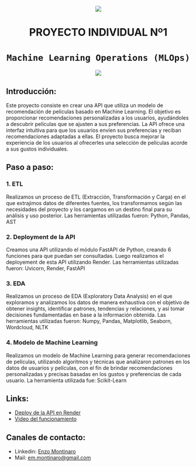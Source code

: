 <p align=center><img src=https://d31uz8lwfmyn8g.cloudfront.net/Assets/logo-henry-white-lg.png><p>

# <h1 align=center> **PROYECTO INDIVIDUAL Nº1** </h1>

# <h1 align=center>**`Machine Learning Operations (MLOps)`**</h1>

<p align=center><img src=https://cdn.analyticsvidhya.com/wp-content/uploads/2023/03/mlops.png><p>

## **Introducción:**
Este proyecto consiste en crear una API que utiliza un modelo de recomendación de películas basado en Machine Learning. El objetivo es proporcionar recomendaciones personalizadas a los usuarios, ayudándoles a descubrir películas que se ajusten a sus preferencias. La API ofrece una interfaz intuitiva para que los usuarios envíen sus preferencias y reciban recomendaciones adaptadas a ellas. El proyecto busca mejorar la experiencia de los usuarios al ofrecerles una selección de películas acorde a sus gustos individuales.

## **Paso a paso:**
### 1. ETL
Realizamos un proceso de ETL (Extracción, Transformación y Carga) en el que extrajimos datos de diferentes fuentes, los transformamos según las necesidades del proyecto y los cargamos en un destino final para su análisis y uso posterior. Las herramientas utilizadas fueron: Python, Pandas, AST
### 2. Deployment de la API
Creamos una API utilizando el módulo FastAPI de Python, creando 6 funciones para que puedan ser consultadas. Luego realizamos el deployement de esta API utilizando Render. 
Las herramientas utilizadas fueron: Uvicorn, Render, FastAPI
### 3. EDA
Realizamos un proceso de EDA (Exploratory Data Analysis) en el que exploramos y analizamos los datos de manera exhaustiva con el objetivo de obtener insights, identificar patrones, tendencias y relaciones, y así tomar decisiones fundamentadas en base a la información obtenida.
Las herramientas utilizadas fueron: Numpy, Pandas, Matplotlib, Seaborn, Wordcloud, NLTK
### 4. Modelo de Machine Learning
Realizamos un modelo de Machine Learning para generar recomendaciones de películas, utilizando algoritmos y técnicas que analizaron patrones en los datos de usuarios y películas, con el fin de brindar recomendaciones personalizadas y precisas basadas en los gustos y preferencias de cada usuario.
La herramienta utilizada fue: Scikit-Learn

## **Links:**
- [Deploy de la API en Render](https://enzo-montinaro.onrender.com/)
- [Video del funcionamiento](#)
## **Canales de contacto:**
+ Linkedin: [Enzo Montinaro](https://www.linkedin.com/in/enzo-montinaro-493664250/)
+ Mail: em.montinaro@gmail.com
